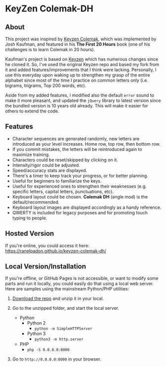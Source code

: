 
# KeyZen Colemak-DH


## About

This project was inspired by [Keyzen Colemak](http://first20hours.github.com/keyzen-colemak/), which was implemented by Josh Kaufman, and featured in his **The First 20 Hours** book (one of his challenges is to learn Colemak in 20 hours).

Kaufman's project is based on [Keyzen](https://github.com/wwwtyro/keyzen) which has numerous changes since he cloned it. So, I've used the original Keyzen repo and based my fork from it and added features/improvements that I think were lacking. Personally, I use this everyday upon waking up to strengthen my grasp of the entire alphabet since most of the time I practice on common letters only (i.e. bigrams, trigrams, Top 200 words, etc).

Aside from my added features, I modified also the default `error` sound to make it more pleasant, and updated the `jQuery` library to latest version since the bundled version is 10 years old already. This will make it easier for others to extend the code.


## Features
* Character sequences are generated randomly, new letters are introduced as your level increases. Home row, top row, then bottom row.
* If you commit mistakes, the letters will be reintroduced again to maximize training.
* Characters could be reset/skipped by clicking on it.
* Intensity/rigor could be adjusted.
* Speed/accuracy stats are displayed.
* There's a timer to keep track your progress, or for better planning.
* Useful for beginners to familiarize the keys.
* Useful for experienced ones to strengthen their weaknesses (e.g. specific letters, capital letters, punctuations, etc).
* Keyboard layout could be chosen. **Colemak DH** (angle mod) is the default/recommended.
* Keyboard layout images are displayed accordingly as a handy reference.
* QWERTY is included for legacy purposes and for promoting touch typing to people.


## Hosted Version
If you're online, you could access it here:
https://ranelpadon.github.io/keyzen-colemak-dh/


## Local Version/Installation
If you're offline, or GitHub Pages is not accessible, or want to modify some parts and run it locally, you could easily do that using a local web server. Here are samples using the mainstream Python/PHP utilities:


1. [Download the repo](https://github.com/ranelpadon/keyzen-colemak-dh/archive/master.zip) and unzip it in your local.

2. Go to the unzipped folder, and start the local server.
    - Python
        - Python 2
            - `python -m SimpleHTTPServer`
        - Python 3
            - `python3 -m http.server`
    - PHP
        - `php -S 0.0.0.0:8000`

3. Go to `http://0.0.0.0:8000` in your browser.


